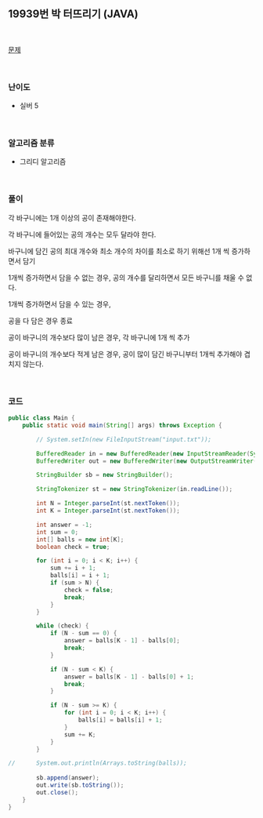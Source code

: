 ## 19939번 박 터뜨리기 (JAVA)

<br>

[문제](https://www.acmicpc.net/problem/19939)

<br>

### 난이도

- 실버 5

<br>

### 알고리즘 분류

- 그리디 알고리즘

<br>

### 풀이

각 바구니에는 1개 이상의 공이 존재해야한다.

각 바구니에 들어있는 공의 개수는 모두 달라야 한다.

바구니에 담긴 공의 최대 개수와 최소 개수의 차이를 최소로 하기 위해선 1개 씩 증가하면서 담기

1개씩 증가하면서 담을 수 없는 경우, 공의 개수를 달리하면서 모든 바구니를 채울 수 없다.

1개씩 증가하면서 담을 수 있는 경우,

공을 다 담은 경우 종료

공이 바구니의 개수보다 많이 남은 경우, 각 바구니에 1개 씩 추가

공이 바구니의 개수보다 적게 남은 경우, 공이 많이 담긴 바구니부터 1개씩 추가해야 겹치지 않는다.

<br>

### 코드

```java
public class Main {
	public static void main(String[] args) throws Exception {

		// System.setIn(new FileInputStream("input.txt"));

		BufferedReader in = new BufferedReader(new InputStreamReader(System.in));
		BufferedWriter out = new BufferedWriter(new OutputStreamWriter(System.out));

		StringBuilder sb = new StringBuilder();

		StringTokenizer st = new StringTokenizer(in.readLine());

		int N = Integer.parseInt(st.nextToken());
		int K = Integer.parseInt(st.nextToken());

		int answer = -1;
		int sum = 0;
		int[] balls = new int[K];
		boolean check = true;

		for (int i = 0; i < K; i++) {
			sum += i + 1;
			balls[i] = i + 1;
			if (sum > N) {
				check = false;
				break;
			}
		}

		while (check) {
			if (N - sum == 0) {
				answer = balls[K - 1] - balls[0];
				break;
			}

			if (N - sum < K) {
				answer = balls[K - 1] - balls[0] + 1;
				break;
			}

			if (N - sum >= K) {
				for (int i = 0; i < K; i++) {
					balls[i] = balls[i] + 1;
				}
				sum += K;
			}
		}

//		System.out.println(Arrays.toString(balls));
		
		sb.append(answer);
		out.write(sb.toString());
		out.close();
	}
}

```